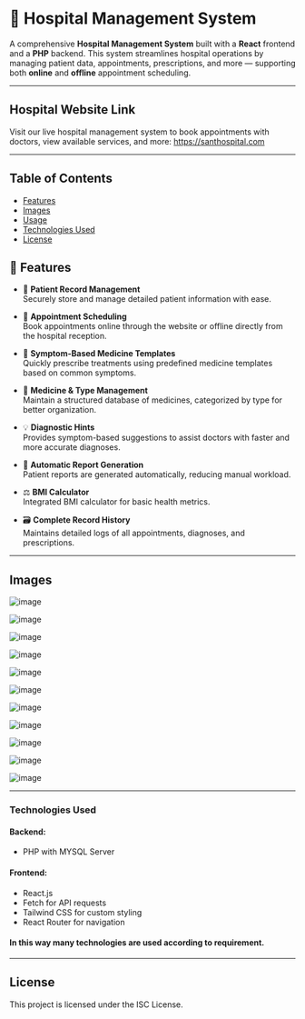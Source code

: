 # 🏥 Hospital Management System

A comprehensive **Hospital Management System** built with a **React** frontend and a **PHP** backend. This system streamlines hospital operations by managing patient data, appointments, prescriptions, and more — supporting both **online** and **offline** appointment scheduling.

---

## Hospital Website Link
Visit our live hospital management system to book appointments with doctors, view available services, and more:
https://santhospital.com

---

## Table of Contents
- [Features](#features)
- [Images](#images)
- [Usage](#usage)
- [Technologies Used](#technologies-used)
- [License](#license)

## 🚀 Features

- 🔐 **Patient Record Management**  
  Securely store and manage detailed patient information with ease.

- 📅 **Appointment Scheduling**  
  Book appointments online through the website or offline directly from the hospital reception.

- 💊 **Symptom-Based Medicine Templates**  
  Quickly prescribe treatments using predefined medicine templates based on common symptoms.

- 🧾 **Medicine & Type Management**  
  Maintain a structured database of medicines, categorized by type for better organization.

- 💡 **Diagnostic Hints**  
  Provides symptom-based suggestions to assist doctors with faster and more accurate diagnoses.

- 📄 **Automatic Report Generation**  
  Patient reports are generated automatically, reducing manual workload.

- ⚖️ **BMI Calculator**  
  Integrated BMI calculator for basic health metrics.

- 🗃️ **Complete Record History**  
  Maintains detailed logs of all appointments, diagnoses, and prescriptions.

---

## Images

![image](https://github.com/user-attachments/assets/ce006963-6039-4db2-806a-f714db12ccf4)

![image](https://github.com/user-attachments/assets/15e122cd-7c8a-484e-a43a-22fe1159164c)

![image](https://github.com/user-attachments/assets/ddba70a5-1f03-4d67-b006-c29fad64266b)

![image](https://github.com/user-attachments/assets/ba92d88f-0713-48c5-bac0-66cb4e83017d)

![image](https://github.com/user-attachments/assets/6664f4c7-a696-4d82-a36c-7320b6a2509f)

![image](https://github.com/user-attachments/assets/fa1427d5-cab9-4dbc-a71c-1fa4e98e3934)

![image](https://github.com/user-attachments/assets/eedbd8e7-22ed-4fb0-b047-23036a5ce9c2)

![image](https://github.com/user-attachments/assets/b5510cb7-1178-4859-baf2-1a84cafba2ea)

![image](https://github.com/user-attachments/assets/8a131002-95b8-4a8a-b764-e9cafefc1d67)

![image](https://github.com/user-attachments/assets/938260a5-fc3d-469f-8c1b-d3544f9db626)

![image](https://github.com/user-attachments/assets/c9dd99d8-4ac7-4825-80fb-433eaedddfd5)

---

### Technologies Used
#### Backend:
- PHP with MYSQL Server

#### Frontend:
- React.js
- Fetch for API requests
- Tailwind CSS for custom styling
- React Router for navigation

#### In this way many technologies are used according to requirement.

---

## License
This project is licensed under the ISC License.

